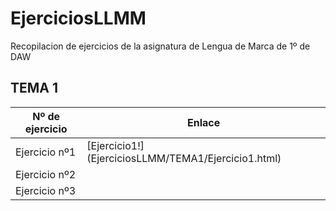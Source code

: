 # EjerciciosLLMM
Recopilacion de ejercicios de la asignatura de Lengua de Marca de 1º de DAW


## TEMA 1 

Nº de ejercicio | Enlace
------------ | -------------
Ejercicio nº1  |  [Ejercicio1!] (EjerciciosLLMM/TEMA1/Ejercicio1.html)
Ejercicio nº2  |
Ejercicio nº3  |


